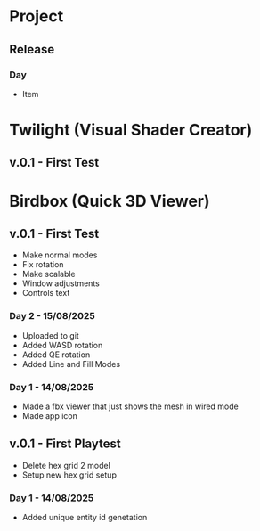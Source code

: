 # Project
## Release
### Day
- Item

# Twilight (Visual Shader Creator)
## v.0.1 - First Test

# Birdbox (Quick 3D Viewer)
## v.0.1 - First Test
- Make normal modes
- Fix rotation
- Make scalable
- Window adjustments
- Controls text

### Day 2 - 15/08/2025
- Uploaded to git
- Added WASD rotation
- Added QE rotation
- Added Line and Fill Modes

### Day 1 - 14/08/2025
- Made a fbx viewer that just shows the mesh in wired mode
- Made app icon

## v.0.1 - First Playtest
- Delete hex grid 2 model
- Setup new hex grid setup

### Day 1 - 14/08/2025
- Added unique entity id genetation

